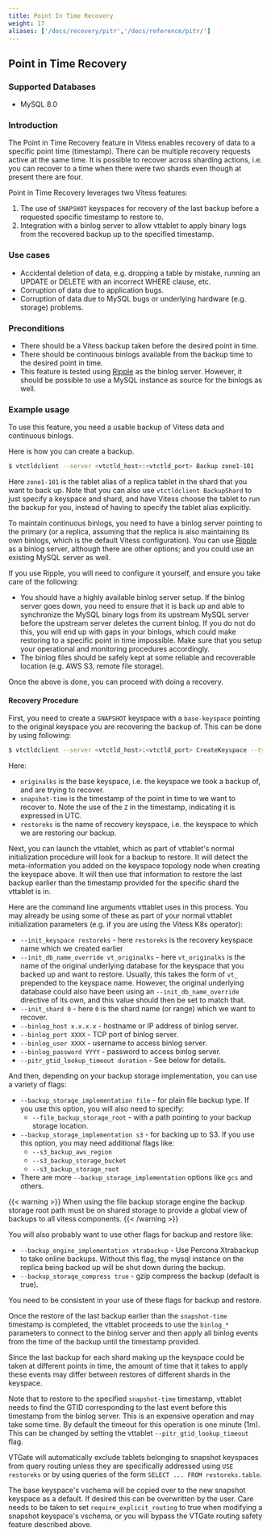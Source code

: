 ```yaml
---
title: Point In Time Recovery
weight: 17
aliases: ['/docs/recovery/pitr','/docs/reference/pitr/']
---
```


## Point in Time Recovery

### Supported Databases
- MySQL 8.0

### Introduction

The Point in Time Recovery feature in Vitess enables recovery of data to a specific point time (timestamp). There can be multiple recovery requests active at the same time. It is possible to recover across sharding actions, i.e. you can recover to a time when there were two shards even though at present there are four.

Point in Time Recovery leverages two Vitess features:

1. The use of `SNAPSHOT` keyspaces for recovery of the last backup before a requested specific timestamp to restore to.
2. Integration with a binlog server to allow vttablet to apply binary logs from the recovered backup up to the specified timestamp.

### Use cases

- Accidental deletion of data, e.g. dropping a table by mistake, running an UPDATE or DELETE with an incorrect WHERE clause, etc.
- Corruption of data due to application bugs.
- Corruption of data due to MySQL bugs or underlying hardware (e.g. storage) problems.

### Preconditions

- There should be a Vitess backup taken before the desired point in time.
- There should be continuous binlogs available from the backup time to the desired point in time.
- This feature is tested using [Ripple](https://github.com/google/mysql-ripple) as the binlog server.  However, it should be possible to use a MySQL instance as source for the binlogs as well.

### Example usage

To use this feature, you need a usable backup of Vitess data and continuous binlogs.

Here is how you can create a backup.

```sh
$ vtctldclient --server <vtctld_host>:<vtctld_port> Backup zone1-101
```

Here `zone1-101` is the tablet alias of a replica tablet in the shard that you
want to back up.  Note that you can also use `vtctldclient BackupShard` to just
specify a keyspace and shard, and have Vitess choose the tablet to run the
backup for you, instead of having to specify the tablet alias explicitly.

To maintain continuous binlogs, you need to have a binlog server pointing to
the primary (or a replica, assuming that the replica is also maintaining its
own binlogs, which is the default Vitess configuration). You can use
[Ripple](https://github.com/google/mysql-ripple) as a binlog server, although
there are other options; and you could use an existing MySQL server as well.

If you use Ripple, you will need to configure it yourself, and ensure you take
care of the following:

 - You should have a highly available binlog server setup. If the binlog
   server goes down, you need to ensure that it is back up and able
   to synchronize the MySQL binary logs from its upstream MySQL server
   before the upstream server deletes the current binlog.  If you
   do not do this, you will end up with gaps in your binlogs, which
   could make restoring to a specific point in time impossible. Make
   sure that you setup your operational and monitoring procedures
   accordingly.
 - The binlog files should be safely kept at some reliable and recoverable
   location (e.g. AWS S3, remote file storage).

Once the above is done, you can proceed with doing a recovery.

#### Recovery Procedure

First, you need to create a `SNAPSHOT` keyspace with a `base-keyspace`
pointing to the original keyspace you are recovering the backup of.
This can be done by using following:

```sh
$ vtctldclient --server <vtctld_host>:<vtctld_port> CreateKeyspace --type=SNAPSHOT --base-keyspace=originalks --snapshot-time=2020-07-17T18:25:20Z restoreks
```

 Here:
 - `originalks` is the base keyspace, i.e. the keyspace we took a backup of,
 and are trying to recover.
 - `snapshot-time` is the timestamp of the point in time to we want to recover
 to. Note the use of the `Z` in the timestamp, indicating it is expressed
 in UTC.
 - `restoreks` is the name of recovery keyspace, i.e. the keyspace to which
 we are restoring our backup.

 Next, you can launch the vttablet, which as part of vttablet's normal
 initialization procedure will look for a backup to restore. It will
 detect the meta-information you added on the keyspace topology node
 when creating the keyspace above.  It will then use that information
 to restore the last backup earlier than the timestamp provided for the
 specific shard the vttablet is in.

 Here are the command line arguments vttablet uses in this
 process.  You may already be using some of these as part of your
 normal vttablet initialization parameters (e.g. if you are using the
 Vitess K8s operator):
 
 - `--init_keyspace restoreks` - here `restoreks` is the recovery keyspace
 name which we created earlier
 - `--init_db_name_override vt_originalks` - here `vt_originalks` is the
 name of the original underlying database for the keyspace that you backed
 up and want to restore.  Usually, this takes the form of `vt_` prepended
 to the keyspace name. However, the original underlying database could
 also have been using an `--init_db_name_override` directive of its own,
 and this value should then be set to match that.
 - `--init_shard 0` - here `0` is the shard name (or range) which we want
 to recover.
 - `--binlog_host x.x.x.x` - hostname or IP address of binlog server.
 - `--binlog_port XXXX` - TCP port of binlog server.
 - `--binlog_user XXXX` - username to access binlog server.
 - `--binlog_password YYYY` - password to access binlog server.
 - `--pitr_gtid_lookup_timeout duration` - See below for details.

And then, depending on your backup storage implementation, you can use a
variety of flags:
 
 - `--backup_storage_implementation file` - for plain file backup type.
 If you use this option, you will also need to specify:
   - `--file_backup_storage_root` - with a path pointing to your backup
 storage location.
 - `--backup_storage_implementation s3` - for backing up to S3. If you
 use this option, you may need additional flags like:
   - `--s3_backup_aws_region`
   - `--s3_backup_storage_bucket`
   - `--s3_backup_storage_root`
 - There are more `--backup_storage_implementation` options like `gcs` and
  others.

{{< warning >}}
When using the file backup storage engine the backup storage root path must be on shared storage to provide a global view of backups to all vitess components.
{{< /warning >}}

You will also probably want to use other flags for backup and restore like:

 - `--backup_engine_implementation xtrabackup` - Use Percona Xtrabackup to
 take online backups. Without this flag, the mysql instance on the replica
 being backed up will be shut down during the backup.
 - `--backup_storage_compress true` - gzip compress the backup (default is
 true).

You need to be consistent in your use of these flags for backup and restore.

Once the restore of the last backup earlier than the `snapshot-time` timestamp
is completed, the vttablet proceeds to use the `binlog_*` parameters to
connect to the binlog server and then apply all binlog events from the time
of the backup until the timestamp provided.

Since the last backup for each shard making up the keyspace could be taken at
different points in time, the amount of time that it takes to apply these events
may differ between restores of different shards in the keyspace.

Note that to restore to the specified `snapshot-time` timestamp, vttablet needs
to find the GTID corresponding to the last event before this timestamp from
the binlog server. This is an expensive operation and may take some time. By
default the timeout for this operation is one minute (1m). This can be changed
by setting the vttablet `--pitr_gtid_lookup_timeout` flag.

VTGate will automatically exclude tablets belonging to snapshot keyspaces from
query routing unless they are specifically addressed using `USE restoreks`
or by using queries of the form `SELECT ... FROM restoreks.table`.

The base keyspace's vschema will be copied over to the new snapshot keyspace
as a default. If desired this can be overwritten by the user. Care needs to
be taken to set `require_explicit_routing` to true when modifying a snapshot
keyspace's vschema, or you will bypass the VTGate routing safety feature
described above.
